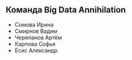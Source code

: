 ## Команда Big Data Annihilation
- Сомова Ирина
- Смирнов Вадим
- Черепанов Артём
- Карпова Софья
- Есис Александр
